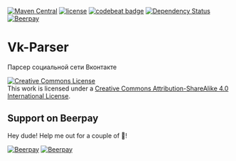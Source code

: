 [![Maven Central](https://img.shields.io/maven-central/v/ru.sadv1r.vk/vk-parser.svg?maxAge=3600)](http://search.maven.org/#search%7Cga%7C1%7Cg%3A%22ru.sadv1r.vk%22%20a%3A%22vk-parser%22)
[![license](https://img.shields.io/badge/License-CC%20BY--SA%204.0-green.svg?maxAge=3600)](http://creativecommons.org/licenses/by-sa/4.0/)
[![codebeat badge](https://codebeat.co/badges/e084a593-c569-4e55-a5cd-d7622ff5569e)](https://codebeat.co/projects/github-com-sadv1r-vk-parser)
[![Dependency Status](https://www.versioneye.com/user/projects/57ee71a3769f21003e0f9713/badge.svg?style=flat)](https://www.versioneye.com/user/projects/57ee71a3769f21003e0f9713)
[![Beerpay](https://beerpay.io/sadv1r/vk-parser/badge.svg?style=flat)](https://beerpay.io/sadv1r/vk-parser)

# Vk-Parser
Парсер социальной сети Вконтакте


[![Creative Commons License](https://i.creativecommons.org/l/by-sa/4.0/88x31.png "Creative Commons License")](http://creativecommons.org/licenses/by-sa/4.0/)  
This work is licensed under a [Creative Commons Attribution-ShareAlike 4.0 International License](http://creativecommons.org/licenses/by-sa/4.0/).

## Support on Beerpay
Hey dude! Help me out for a couple of :beers:!

[![Beerpay](https://beerpay.io/sadv1r/vk-parser/badge.svg?style=beer-square)](https://beerpay.io/sadv1r/vk-parser)  [![Beerpay](https://beerpay.io/sadv1r/vk-parser/make-wish.svg?style=flat-square)](https://beerpay.io/sadv1r/vk-parser?focus=wish)
